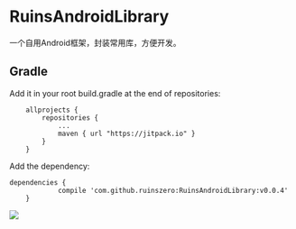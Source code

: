 # RuinsAndroidLibrary
一个自用Android框架，封装常用库，方便开发。
## Gradle
Add it in your root build.gradle at the end of repositories:
```
	allprojects {
		repositories {
			...
			maven { url "https://jitpack.io" }
		}
	}
```
Add the dependency:
```
dependencies {
	        compile 'com.github.ruinszero:RuinsAndroidLibrary:v0.0.4'
	}
```
[![](https://jitpack.io/v/ruinszero/RuinsAndroidLibrary.svg)](https://jitpack.io/#ruinszero/RuinsAndroidLibrary)
